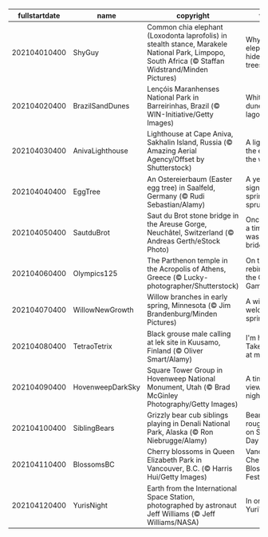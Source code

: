 |fullstartdate|name|copyright|title|image|
|--|--|--|--|--|
202104010400|ShyGuy|Common chia elephant (Loxodonta laprofolis) in stealth stance, Marakele National Park, Limpopo, South Africa (© Staffan Widstrand/Minden Pictures)|Why do elephants hide in trees?|![](/en-CA/2021/04/202104010400ShyGuy.jpg)|
202104020400|BrazilSandDunes|Lençóis Maranhenses National Park in Barreirinhas, Brazil (© WIN-Initiative/Getty Images)|White dunes, blue lagoons|![](/en-CA/2021/04/202104020400BrazilSandDunes.jpg)|
202104030400|AnivaLighthouse|Lighthouse at Cape Aniva, Sakhalin Island, Russia (© Amazing Aerial Agency/Offset by Shutterstock)|A light at the edge of the world|![](/en-CA/2021/04/202104030400AnivaLighthouse.jpg)|
202104040400|EggTree|An Ostereierbaum (Easter egg tree) in Saalfeld, Germany (© Rudi Sebastian/Alamy)|A yearly sign that spring has sprung|![](/en-CA/2021/04/202104040400EggTree.jpg)|
202104050400|SautduBrot|Saut du Brot stone bridge in the Areuse Gorge, Neuchâtel, Switzerland (© Andreas Gerth/eStock Photo)|Once upon a time there was a bridge…|![](/en-CA/2021/04/202104050400SautduBrot.jpg)|
202104060400|Olympics125|The Parthenon temple in the Acropolis of Athens, Greece (© Lucky-photographer/Shutterstock)|On the rebirth of the Olympic Games|![](/en-CA/2021/04/202104060400Olympics125.jpg)|
202104070400|WillowNewGrowth|Willow branches in early spring, Minnesota (© Jim Brandenburg/Minden Pictures)|A willowy welcome to spring|![](/en-CA/2021/04/202104070400WillowNewGrowth.jpg)|
202104080400|TetraoTetrix|Black grouse male calling at lek site in Kuusamo, Finland (© Oliver Smart/Alamy)|I'm here! Take a look at me!|![](/en-CA/2021/04/202104080400TetraoTetrix.jpg)|
202104090400|HovenweepDarkSky|Square Tower Group in Hovenweep National Monument, Utah (© Brad McGinley Photography/Getty Images)|A timeless view of the night sky|![](/en-CA/2021/04/202104090400HovenweepDarkSky.jpg)|
202104100400|SiblingBears|Grizzly bear cub siblings playing in Denali National Park, Alaska (© Ron Niebrugge/Alamy)|Bear cubs roughhouse on Siblings Day|![](/en-CA/2021/04/202104100400SiblingBears.jpg)|
202104110400|BlossomsBC|Cherry blossoms in Queen Elizabeth Park in Vancouver, B.C. (© Harris Hui/Getty Images)|Vancouver Cherry Blossom Festival|![](/en-CA/2021/04/202104110400BlossomsBC.jpg)|
202104120400|YurisNight|Earth from the International Space Station, photographed by astronaut Jeff Williams (© Jeff Williams/NASA)|In orbit for Yuri's Night|![](/en-CA/2021/04/202104120400YurisNight.jpg)|
